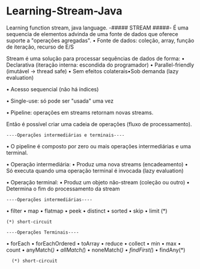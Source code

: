 # Learning-Stream-Java
Learning function stream, java language.
          -#####  STREAM  #####-
É uma sequencia de elementos advinda de uma fonte de dados que oferece suporte a "operações agregadas".
  • Fonte de dados: coleção, array, função de iteração, recurso de E/S
          
Stream é uma solução para processar sequências de dados de forma:
    • Declarativa (iteração interna: escondida do programador)
    • Parallel-friendly (imutável -> thread safe)
    • Sem efeitos colaterais•Sob demanda (lazy evaluation)
        
  • Acesso sequencial (não há índices)
  
  • Single-use: só pode ser "usada" uma vez
  
  • Pipeline: operações em streams retornam novas streams.
  
Então é possível criar uma cadeia de operações (fluxo de processamento).

    ----Operações intermediárias e terminais----
• O pipeline é composto por zero ou mais operações intermediárias e uma terminal.

• Operação intermediária: 
  • Produz uma nova streams (encadeamento)
  • Só executa quando uma operação terminal é invocada (lazy evaluation)

• Operação terminal:
  • Produz um objeto não-stream (coleção ou outro)
  • Determina o fim do processamento da stream

    ----Operações intermediárias----
  • filter
  • map
  • flatmap
  • peek 
  • distinct
  • sorted
  • skip
  • limit (*)
  
    (*) short-circuit
    
    ----Operações Terminais----    
  • forEach
  • forEachOrdered
  • toArray
  • reduce
  • collect
  • min
  • max
  • count
  • anyMatch(*)
  • allMatch(*)
  • noneMatch(*)
  • findFirst(*)
  • findAny(*)
  
      (*) short-circuit
